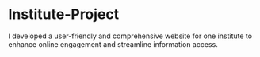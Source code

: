 # Institute-Project
I developed a user-friendly and comprehensive website for one institute to enhance online engagement and streamline information access.
